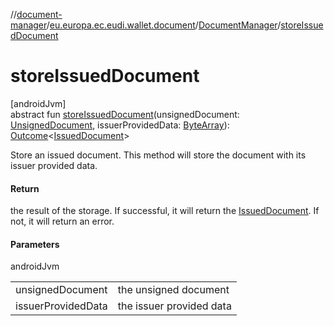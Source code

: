 //[document-manager](../../../index.md)/[eu.europa.ec.eudi.wallet.document](../index.md)/[DocumentManager](index.md)/[storeIssuedDocument](store-issued-document.md)

# storeIssuedDocument

[androidJvm]\
abstract fun [storeIssuedDocument](store-issued-document.md)(unsignedDocument: [UnsignedDocument](../-unsigned-document/index.md), issuerProvidedData: [ByteArray](https://kotlinlang.org/api/latest/jvm/stdlib/kotlin-stdlib/kotlin/-byte-array/index.html)): [Outcome](../-outcome/index.md)&lt;[IssuedDocument](../-issued-document/index.md)&gt;

Store an issued document. This method will store the document with its issuer provided data.

#### Return

the result of the storage. If successful, it will return the [IssuedDocument](../-issued-document/index.md). If not, it will return an error.

#### Parameters

androidJvm

| | |
|---|---|
| unsignedDocument | the unsigned document |
| issuerProvidedData | the issuer provided data |
